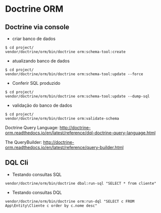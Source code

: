 # Doctrine ORM

## Doctrine via console
- criar banco de dados
```
$ cd project/
vendor/doctrine/orm/bin/doctrine orm:schema-tool:create
```

- atualizando banco de dados
```
$ cd project/
vendor/doctrine/orm/bin/doctrine orm:schema-tool:update --force
```

- Conferir SQL produzido
```
$ cd project/
vendor/doctrine/orm/bin/doctrine orm:schema-tool:update --dump-sql
```

- validação do banco de dados
```
$ cd project/
vendor/doctrine/orm/bin/doctrine orm:validate-schema
```

Doctrine Query Language:
http://doctrine-orm.readthedocs.io/en/latest/reference/dql-doctrine-query-language.html

The QueryBuilder: 
http://doctrine-orm.readthedocs.io/en/latest/reference/query-builder.html


## DQL Cli

- Testando consultas SQL
```
vendor/doctrine/orm/bin/doctrine dbal:run-sql "SELECT * from cliente"
```

- Testando consultas DQL
```
vendor/doctrine/orm/bin/doctrine orm:run-dql "SELECT c FROM App\Entity\Cliente c order by c.nome desc"
```


